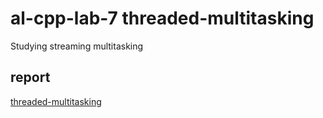 # **al-cpp-lab-7 threaded-multitasking**
Studying streaming multitasking

## report
[threaded-multitasking](https://drive.google.com/file/d/1cpsB7aKHgmyVx7hBniTVfduENyCz6Wvh/view?usp=sharing)
